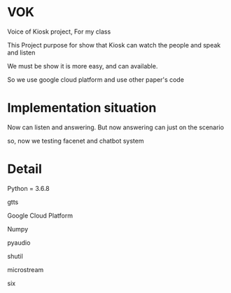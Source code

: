 # VOK
Voice of Kiosk project, For my class

This Project purpose for show that Kiosk can watch the people and speak and listen

We must be show it is more easy, and can available.

So we use google cloud platform and  use other paper's code

# Implementation situation
Now can listen and answering.
But now answering can just on the scenario

so, now we testing facenet and chatbot system

# Detail

Python = 3.6.8

gtts

Google Cloud Platform

Numpy

pyaudio

shutil

microstream

six
